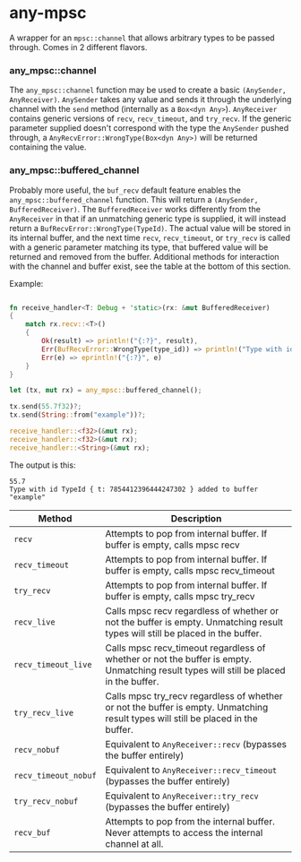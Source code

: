 # any-mpsc
A wrapper for an `mpsc::channel` that allows arbitrary types to be passed through. Comes in 2 different flavors.

### any_mpsc::channel
The `any_mpsc::channel` function may be used to create a basic `(AnySender, AnyReceiver)`. `AnySender` takes any value and sends it through the underlying channel with the `send` method (internally as a `Box<dyn Any>`). `AnyReceiver` contains generic versions of `recv`, `recv_timeout`, and `try_recv`. If the generic parameter supplied doesn't correspond with the type the `AnySender` pushed through, a `AnyRecvError::WrongType(Box<dyn Any>)` will be returned containing the value.

### any_mpsc::buffered_channel
Probably more useful, the `buf_recv` default feature enables the `any_mpsc::buffered_channel` function. This will return a `(AnySender, BufferedReceiver)`. The `BufferedReceiver` works differently from the `AnyReceiver` in that if an unmatching generic type is supplied, it will instead return a `BufRecvError::WrongType(TypeId)`. The actual value will be stored in its internal buffer, and the next time `recv`, `recv_timeout`, or `try_recv` is called with a generic parameter matching its type, that buffered value will be returned and removed from the buffer. Additional methods for interaction with the channel and buffer exist, see the table at the bottom of this section.

Example:

```rust

fn receive_handler<T: Debug + 'static>(rx: &mut BufferedReceiver)
{
    match rx.recv::<T>()
    {
        Ok(result) => println!("{:?}", result),
        Err(BufRecvError::WrongType(type_id)) => println!("Type with id {:?} added to buffer", type_id),
        Err(e) => eprintln!("{:?}", e)
    }
}

let (tx, mut rx) = any_mpsc::buffered_channel();

tx.send(55.7f32)?;
tx.send(String::from("example"))?;

receive_handler::<f32>(&mut rx);
receive_handler::<f32>(&mut rx);
receive_handler::<String>(&mut rx);

```
The output is this:
```
55.7
Type with id TypeId { t: 7854412396444247302 } added to buffer
"example"
```

|Method|Description|
|-|-|
|`recv`|Attempts to pop from internal buffer. If buffer is empty, calls mpsc recv|
|`recv_timeout`|Attempts to pop from internal buffer. If buffer is empty, calls mpsc recv_timeout|
|`try_recv`|Attempts to pop from internal buffer. If buffer is empty, calls mpsc try_recv|
|`recv_live`|Calls mpsc recv regardless of whether or not the buffer is empty. Unmatching result types will still be placed in the buffer.|
|`recv_timeout_live`|Calls mpsc recv_timeout regardless of whether or not the buffer is empty. Unmatching result types will still be placed in the buffer.|
|`try_recv_live`|Calls mpsc try_recv regardless of whether or not the buffer is empty. Unmatching result types will still be placed in the buffer.|
|`recv_nobuf`|Equivalent to `AnyReceiver::recv` (bypasses the buffer entirely)|
|`recv_timeout_nobuf`|Equivalent to `AnyReceiver::recv_timeout` (bypasses the buffer entirely)|
|`try_recv_nobuf`|Equivalent to `AnyReceiver::try_recv` (bypasses the buffer entirely)|
|`recv_buf`|Attempts to pop from the internal buffer. Never attempts to access the internal channel at all.|

